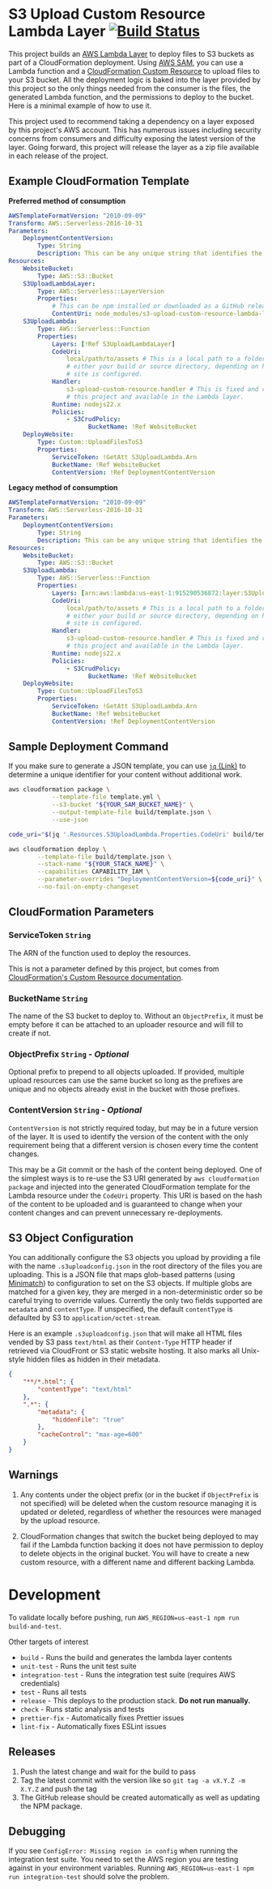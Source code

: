 # S3 Upload Custom Resource Lambda Layer [![Build Status](https://github.com/quittle/s3-upload-custom-resource-lambda-layer/actions/workflows/npm.yml/badge.svg)](https://github.com/quittle/s3-upload-custom-resource-lambda-layer/actions/workflows/npm.yml)

This project builds an [AWS Lambda Layer](https://docs.aws.amazon.com/lambda/latest/dg/configuration-layers.html) to deploy files to S3 buckets as part of a CloudFormation deployment. Using [AWS SAM](https://docs.aws.amazon.com/serverless-application-model/latest/developerguide/what-is-sam.html), you can use a Lambda function and a [CloudFormation Custom Resource](https://docs.aws.amazon.com/AWSCloudFormation/latest/UserGuide/template-custom-resources.html) to upload files to your S3 bucket. All the deployment logic is baked into the layer provided by this project so the only things needed from the consumer is the files, the generated Lambda function, and the permissions to deploy to the bucket. Here is a minimal example of how to use it.

This project used to recommend taking a dependency on a layer exposed by this project's AWS account. This has numerous issues including security concerns from consumers and difficulty exposing the latest version of the layer. Going forward, this project will release the layer as a zip file available in each release of the project.

## Example CloudFormation Template

**Preferred method of consumption**

```yaml
AWSTemplateFormatVersion: "2010-09-09"
Transform: AWS::Serverless-2016-10-31
Parameters:
    DeploymentContentVersion:
        Type: String
        Description: This can be any unique string that identifies the current set of files you are deploying.
Resources:
    WebsiteBucket:
        Type: AWS::S3::Bucket
    S3UploadLambdaLayer:
        Type: AWS::Serverless::LayerVersion
        Properties:
            # This can be npm installed or downloaded as a GitHub release artifact
            ContentUri: node_modules/s3-upload-custom-resource-lambda-layer/dist/layer.zip
    S3UploadLambda:
        Type: AWS::Serverless::Function
        Properties:
            Layers: [!Ref S3UploadLambdaLayer]
            CodeUri:
                local/path/to/assets # This is a local path to a folder of files you want to deploy,
                # either your build or source directory, depending on how your
                # site is configured.
            Handler:
                s3-upload-custom-resource.handler # This is fixed and references a file provided by
                # this project and available in the Lambda layer.
            Runtime: nodejs22.x
            Policies:
                - S3CrudPolicy:
                      BucketName: !Ref WebsiteBucket
    DeployWebsite:
        Type: Custom::UploadFilesToS3
        Properties:
            ServiceToken: !GetAtt S3UploadLambda.Arn
            BucketName: !Ref WebsiteBucket
            ContentVersion: !Ref DeploymentContentVersion
```

**Legacy method of consumption**

```yaml
AWSTemplateFormatVersion: "2010-09-09"
Transform: AWS::Serverless-2016-10-31
Parameters:
    DeploymentContentVersion:
        Type: String
        Description: This can be any unique string that identifies the files you are deploying.
Resources:
    WebsiteBucket:
        Type: AWS::S3::Bucket
    S3UploadLambda:
        Type: AWS::Serverless::Function
        Properties:
            Layers: [arn:aws:lambda:us-east-1:915290536872:layer:S3UploadCustomResource:5]
            CodeUri:
                local/path/to/assets # This is a local path to a folder of files you want to deploy,
                # either your build or source directory, depending on how your
                # site is configured.
            Handler:
                s3-upload-custom-resource.handler # This is fixed and references a file provided by
                # this project and available in the Lambda layer.
            Runtime: nodejs22.x
            Policies:
                - S3CrudPolicy:
                      BucketName: !Ref WebsiteBucket
    DeployWebsite:
        Type: Custom::UploadFilesToS3
        Properties:
            ServiceToken: !GetAtt S3UploadLambda.Arn
            BucketName: !Ref WebsiteBucket
            ContentVersion: !Ref DeploymentContentVersion
```

## Sample Deployment Command

If you make sure to generate a JSON template, you can use [`jq` (Link)](https://stedolan.github.io/jq/) to determine a unique identifier for your content without additional work.

```bash
aws cloudformation package \
            --template-file template.yml \
            --s3-bucket "${YOUR_SAM_BUCKET_NAME}" \
            --output-template-file build/template.json \
            --use-json

code_uri="$(jq '.Resources.S3UploadLambda.Properties.CodeUri' build/template.json --raw-output)"

aws cloudformation deploy \
        --template-file build/template.json \
        --stack-name "${YOUR_STACK_NAME}" \
        --capabilities CAPABILITY_IAM \
        --parameter-overrides "DeploymentContentVersion=${code_uri}" \
        --no-fail-on-empty-changeset
```

## CloudFormation Parameters

### ServiceToken `String`

The ARN of the function used to deploy the resources.

This is not a parameter defined by this project, but comes from [CloudFormation's Custom Resource documentation](https://docs.aws.amazon.com/AWSCloudFormation/latest/UserGuide/aws-resource-cfn-customresource.html).

### BucketName `String`

The name of the S3 bucket to deploy to. Without an `ObjectPrefix`, it must be empty before it can be attached to an uploader resource and will fill to create if not.

### ObjectPrefix `String` - _Optional_

Optional prefix to prepend to all objects uploaded. If provided, multiple upload resources can use the same bucket so long as the prefixes are unique and no objects already exist in the bucket with those prefixes.

### ContentVersion `String` - _Optional_

`ContentVersion` is not strictly required today, but may be in a future version of the layer. It is used to identify the version of the content with the only requirement being that a different version is chosen every time the content changes.

This may be a Git commit or the hash of the content being deployed. One of the simplest ways is to re-use the S3 URI generated by `aws cloudformation package` and injected into the generated CloudFormation template for the Lambda resource under the `CodeUri` property. This URI is based on the hash of the content to be uploaded and is guaranteed to change when your content changes and can prevent unnecessary re-deployments.

## S3 Object Configuration

You can additionally configure the S3 objects you upload by providing a file with the name `.s3uploadconfig.json` in the root directory of the files you are uploading. This is a JSON file that maps glob-based patterns (using [Minimatch](https://github.com/isaacs/minimatch)) to configuration to set on the S3 objects. If multiple globs are matched for a given key, they are merged in a non-deterministic order so be careful trying to override values. Currently the only two fields supported are `metadata` and `contentType`. If unspecified, the default `contentType` is defaulted by S3 to `application/octet-stream`.

Here is an example `.s3uploadconfig.json` that will make all HTML files vended by S3 pass `text/html` as their `Content-Type` HTTP header if retrieved via CloudFront or S3 static website hosting. It also marks all Unix-style hidden files as hidden in their metadata.

```json
{
    "**/*.html": {
        "contentType": "text/html"
    },
    ".*": {
        "metadata": {
            "hiddenFile": "true"
        },
        "cacheControl": "max-age=600"
    }
}
```

## Warnings

1. Any contents under the object prefix (or in the bucket if `ObjectPrefix` is not specified) will be deleted when the custom resource managing it is updated or deleted, regardless of whether the resources were managed by the upload resource.

2. CloudFormation changes that switch the bucket being deployed to may fail if the Lambda function backing it does not have permission to deploy to delete objects in the original bucket. You will have to create a new custom resource, with a different name and different backing Lambda.

# Development

To validate locally before pushing, run `AWS_REGION=us-east-1 npm run build-and-test`.

Other targets of interest

-   `build` - Runs the build and generates the lambda layer contents
-   `unit-test` - Runs the unit test suite
-   `integration-test` - Runs the integration test suite (requires AWS credentials)
-   `test` - Runs all tests
-   `release` - This deploys to the production stack. **Do not run manually.**
-   `check` - Runs static analysis and tests
-   `prettier-fix` - Automatically fixes Prettier issues
-   `lint-fix` - Automatically fixes ESLint issues

## Releases

1. Push the latest change and wait for the build to pass
1. Tag the latest commit with the version like so `git tag -a vX.Y.Z -m X.Y.Z` and push the tag
1. The GitHub release should be created automatically as well as updating the NPM package.

## Debugging

If you see `ConfigError: Missing region in config` when running the integration test suite. You need to set the AWS region you are testing against in your environment variables. Running `AWS_REGION=us-east-1 npm run integration-test` should solve the problem.
